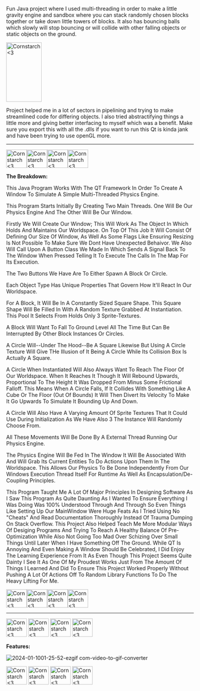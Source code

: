 Fun Java project where I used multi-threading in order to make a little gravity engine and sandbox where you can stack randomly chosen blocks together or take down little towers of blocks. It also has bouncing balls which slowly will stop bouncing or will collide with other falling objects or static objects on the ground. 

<img src="https://github.com/Kingerthanu/CPP_physicsEngine/assets/76754592/7cddc143-60bf-474e-909c-ca647f217e8e" alt="Cornstarch <3" width="95" height="159">

Project helped me in a lot of sectors in pipelining and trying to make streamlined code for differing objects. I also tried abstractifying things a little more and giving better interfacing to myself which was a benefit. Make sure you export this with all the .dlls if you want to run this Qt is kinda jank and have been trying to use openGL more.



----------------------------------------------

<img src="https://github.com/Kingerthanu/CPP_physicsSandBoxEngine/assets/76754592/b96e1c49-626c-415d-8543-11910143838d" alt="Cornstarch <3" width="55" height="49"><img src="https://github.com/Kingerthanu/CPP_physicsSandBoxEngine/assets/76754592/b96e1c49-626c-415d-8543-11910143838d" alt="Cornstarch <3" width="55" height="49"><img src="https://github.com/Kingerthanu/CPP_physicsSandBoxEngine/assets/76754592/b96e1c49-626c-415d-8543-11910143838d" alt="Cornstarch <3" width="55" height="49"><img src="https://github.com/Kingerthanu/CPP_physicsSandBoxEngine/assets/76754592/b96e1c49-626c-415d-8543-11910143838d" alt="Cornstarch <3" width="55" height="49">


**The Breakdown:**

  This Java Program Works With The QT Framework In Order To Create A Window To Simulate A Simple Multi-Threaded Physics Engine.

  This Program Starts Initially By Creating Two Main Threads. One Will Be Our Physics Engine And The Other Will Be Our Window. 

  Firstly We Will Create Our Window; This Will Work As The Object In Which Holds And Maintains Our Worldspace. On Top  Of This Job It Will Consist Of Defining Our Size Of Window, As Well As Some Flags Like Ensuring Resizing Is Not Possible To Make Sure We Dont Have Unexpected Behaivor. We Also Will Call Upon A Button Class We Made In Which Sends A Signal Back To The Window When Pressed Telling It To Execute The Calls In The Map For Its Execution.

  The Two Buttons We Have Are To Either Spawn A Block Or Circle. 

  Each Object Type Has Unique Properties That Govern How It'll React In Our Worldspace.

  For A Block, It Will Be In A Constantly Sized Square Shape. This Square Shape Will Be Filled In With A Random Texture Grabbed At Instantiation. This Pool It Selects From Holds Only 3 Sprite-Textures.

  A Block Will Want To Fall To Ground Level All The Time But Can Be Interrupted By Other Block Instances Or Circles.

  A Circle Will--Under The Hood--Be A Square Likewise But Using A Circle Texture Will Give THe Illusion of It Being A Circle While Its Collision Box Is Actually A Square.

  A Circle When Instantiated Will Also Always Want To Reach The Floor Of Our Worldspace. When It Reaches It Though It Will Rebound Upwards, Proportional To The Height It Was Dropped From Minus Some Frictional Falloff. This Means When A Circle Falls, If It Collides With Something Like A Cube Or The Floor (Out Of Bounds) It Will Then Divert Its Velocity To Make It Go Upwards To Simulate It Bounding Up And Down.

  A Circle Will Also Have A Varying Amount Of Sprite Textures That It Could Use During Initialization As We Have Also 3 The Instance Will Randomly Choose From.

  All These Movements Will Be Done By A External Thread Running Our Physics Engine.

  The Physics Engine Will Be Fed In The Window It Will Be Associated With And Will Grab Its Current Entities To Do Actions Upon Them In The Worldspace. This Allows Our Physics To Be Done Independently From Our Windows Execution Thread Itself For Runtime As Well As Encapsulation/De-Coupling Principles. 

  This Program Taught Me A Lot Of Major Principles In Designing Software As I Saw This Program As Quite Daunting As I Wanted To Ensure Everything I Was Doing Was 100% Understood Through And Through So Even Things Like Setting Up Our MainWindow Were Huge Feats As I Tried Using No "Cheats" And Read Documentation Thoroughly Instead Of Trauma Dumping On Stack Overflow. This Project Also Helped Teach Me More Modular Ways Of Desiging Programs And Trying To Reach A Healthy Balance Of Pre-Optimization While Also Not Going Too Mad Over Schizing Over Small Things Until Later When I Have Something Off The Ground. While QT Is Annoying And Even Making A Window Should Be Celebrated, I Did Enjoy The Learning Experience From It As Even Though This Project Seems Quite Dainty I See It As One Of My Proudest Works Just From The Amount Of Things I Learned And Did To Ensure This Project Worked Properly Without Pushing A Lot Of Actions Off To Random Library Functions To Do The Heavy Lifting For Me.
  

<img src="https://github.com/Kingerthanu/CPP_physicsSandBoxEngine/assets/76754592/f19ff9a0-2f81-4fb9-a02d-0242fb998b0f" alt="Cornstarch <3" width="55" height="49"><img src="https://github.com/Kingerthanu/CPP_physicsSandBoxEngine/assets/76754592/f19ff9a0-2f81-4fb9-a02d-0242fb998b0f" alt="Cornstarch <3" width="55" height="49"><img src="https://github.com/Kingerthanu/CPP_physicsSandBoxEngine/assets/76754592/f19ff9a0-2f81-4fb9-a02d-0242fb998b0f" alt="Cornstarch <3" width="55" height="49"><img src="https://github.com/Kingerthanu/CPP_physicsSandBoxEngine/assets/76754592/f19ff9a0-2f81-4fb9-a02d-0242fb998b0f" alt="Cornstarch <3" width="55" height="49">


----------------------------------------------

<img src="https://github.com/Kingerthanu/CPP_physicsSandBoxEngine/assets/76754592/f4948d81-f91b-4b42-ac1a-cd4553ff385f" alt="Cornstarch <3" width="55" height="49"> <img src="https://github.com/Kingerthanu/CPP_physicsSandBoxEngine/assets/76754592/f4948d81-f91b-4b42-ac1a-cd4553ff385f" alt="Cornstarch <3" width="55" height="49"> <img src="https://github.com/Kingerthanu/CPP_physicsSandBoxEngine/assets/76754592/f4948d81-f91b-4b42-ac1a-cd4553ff385f" alt="Cornstarch <3" width="55" height="49"> <img src="https://github.com/Kingerthanu/CPP_physicsSandBoxEngine/assets/76754592/f4948d81-f91b-4b42-ac1a-cd4553ff385f" alt="Cornstarch <3" width="55" height="49">


**Features:**

![2024-01-1001-25-52-ezgif com-video-to-gif-converter](https://github.com/Kingerthanu/java_physicsEngine/assets/76754592/10dea34c-5ad5-412c-a9cf-c44448df58f6)


<img src="https://github.com/Kingerthanu/CPP_physicsSandBoxEngine/assets/76754592/1c477bd2-475c-434b-9488-4f929a171f53" alt="Cornstarch <3" width="55" height="49"> <img src="https://github.com/Kingerthanu/CPP_physicsSandBoxEngine/assets/76754592/1c477bd2-475c-434b-9488-4f929a171f53" alt="Cornstarch <3" width="55" height="49"> <img src="https://github.com/Kingerthanu/CPP_physicsSandBoxEngine/assets/76754592/1c477bd2-475c-434b-9488-4f929a171f53" alt="Cornstarch <3" width="55" height="49"> <img src="https://github.com/Kingerthanu/CPP_physicsSandBoxEngine/assets/76754592/1c477bd2-475c-434b-9488-4f929a171f53" alt="Cornstarch <3" width="55" height="49">

